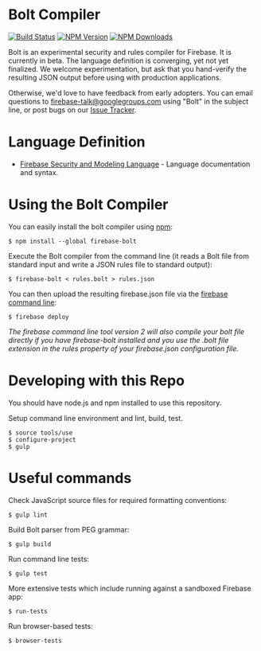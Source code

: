 # Bolt Compiler

[![Build Status](https://travis-ci.org/firebase/bolt.svg?branch=master)](https://travis-ci.org/firebase/bolt)
[![NPM Version](https://badge.fury.io/js/firebase-bolt.svg)](https://npmjs.org/package/firebase-bolt)
[![NPM Downloads](http://img.shields.io/npm/dm/firebase-bolt.svg)](https://npmjs.org/package/firebase-bolt)

Bolt is an experimental security and rules compiler for Firebase.  It is currently
in beta.  The language definition is converging, yet not yet finalized.  We welcome
experimentation, but ask that you hand-verify the resulting JSON output before
using with production applications.

Otherwise, we'd love to have feedback from early adopters.  You can email questions
to firebase-talk@googlegroups.com using "Bolt" in the subject line, or post bugs
on our [Issue Tracker](https://github.com/firebase/bolt/issues).

# Language Definition

  - [Firebase Security and Modeling Language](docs/language.md) - Language documentation and syntax.

# Using the Bolt Compiler

You can easily install the bolt compiler using [npm](https://docs.npmjs.com/cli/install):

    $ npm install --global firebase-bolt

Execute the Bolt compiler from the command line (it reads a Bolt file from standard input and write a JSON
rules file to standard output):

    $ firebase-bolt < rules.bolt > rules.json

You can then upload the resulting firebase.json file via the
[firebase command line](https://www.firebase.com/docs/hosting/command-line-tool.html):

    $ firebase deploy

_The firebase command line tool version 2 will also compile your bolt file directly if you have firebase-bolt
installed and you use the .bolt file extension in the rules property of your firebase.json
configuration file._

# Developing with this Repo

You should have node.js and npm installed to use this repository.

Setup command line environment and lint, build, test.

    $ source tools/use
    $ configure-project
    $ gulp

# Useful commands

Check JavaScript source files for required formatting conventions:

    $ gulp lint

Build Bolt parser from PEG grammar:

    $ gulp build

Run command line tests:

    $ gulp test

More extensive tests which include running against a sandboxed Firebase app:

    $ run-tests

Run browser-based tests:

    $ browser-tests
